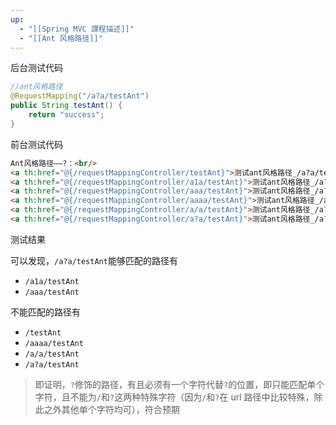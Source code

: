 ```yaml
---
up:
  - "[[Spring MVC 課程描述]]"
  - "[[Ant 风格路径]]"
---
```

后台测试代码

```java
//ant风格路径
@RequestMapping("/a?a/testAnt")
public String testAnt() {
    return "success";
}
```

前台测试代码

```html
Ant风格路径——?：<br/>
<a th:href="@{/requestMappingController/testAnt}">测试ant风格路径_/a?a/testAnt==>/testAnt</a><br/>
<a th:href="@{/requestMappingController/a1a/testAnt}">测试ant风格路径_/a?a/testAnt==>/a1a/testAnt</a><br/>
<a th:href="@{/requestMappingController/aaa/testAnt}">测试ant风格路径_/a?a/testAnt==>/aaa/testAnt</a><br/>
<a th:href="@{/requestMappingController/aaaa/testAnt}">测试ant风格路径_/a?a/testAnt==>/aaaa/testAnt</a><br/>
<a th:href="@{/requestMappingController/a/a/testAnt}">测试ant风格路径_/a?a/testAnt==>/a/a/testAnt</a><br/>
<a th:href="@{/requestMappingController/a?a/testAnt}">测试ant风格路径_/a?a/testAnt==>/a?a/testAnt</a><br/>
```

测试结果

可以发现，`/a?a/testAnt`能够匹配的路径有

- `/a1a/testAnt`
- `/aaa/testAnt`

不能匹配的路径有

- `/testAnt`
- `/aaaa/testAnt`
- `/a/a/testAnt`
- `/a?a/testAnt`

> 即证明，`?`修饰的路径，有且必须有一个字符代替`?`的位置，即只能匹配单个字符，且不能为`/`和`?`这两种特殊字符（因为`/`和`?`在 url 路径中比较特殊，除此之外其他单个字符均可），符合预期